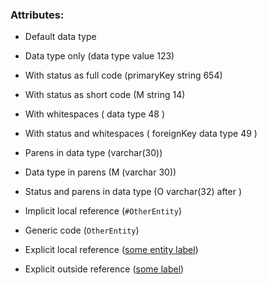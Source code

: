 ### Attributes:

- Default data type

- Data type only (data type value 123)
- With status as full code (primaryKey string 654)
- With status as short code (M string 14)
- With whitespaces ( 	data	 type	 48 	)
- With status and whitespaces ( 	foreignKey	 data	 type	 49 	)

- Parens in data type (varchar(30))
- Data type in parens (M (varchar 30))
- Status and parens in data type (O varchar(32) after 	)

- Implicit local reference (`#OtherEntity`)
- Generic code (`OtherEntity`)
- Explicit local reference ([some entity label](#SomeEntity))
- Explicit outside reference ([some label](/path/url))
